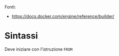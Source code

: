 <p> Fonti:

- https://docs.docker.com/engine/reference/builder/
</p>

# Sintassi

Deve iniziare con l'istruzione `FROM`
